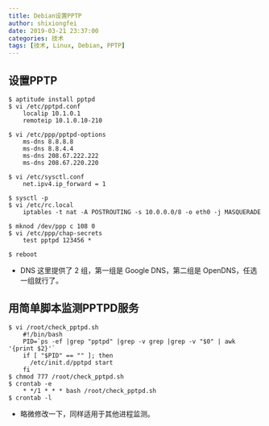 ```yaml
---
title: Debian设置PPTP
author: shixiongfei
date: 2019-03-21 23:37:00
categories: 技术
tags: [技术, Linux, Debian, PPTP]
---
```


## 设置PPTP

```shell
$ aptitude install pptpd
$ vi /etc/pptpd.conf
    localip 10.1.0.1
    remoteip 10.1.0.10-210

$ vi /etc/ppp/pptpd-options
    ms-dns 8.8.8.8
    ms-dns 8.8.4.4
    ms-dns 208.67.222.222
    ms-dns 208.67.220.220

$ vi /etc/sysctl.conf
    net.ipv4.ip_forward = 1

$ sysctl -p
$ vi /etc/rc.local
    iptables -t nat -A POSTROUTING -s 10.0.0.0/8 -o eth0 -j MASQUERADE

$ mknod /dev/ppp c 108 0
$ vi /etc/ppp/chap-secrets
    test pptpd 123456 *

$ reboot
```

- DNS 这里提供了 2 组，第一组是 Google DNS，第二组是 OpenDNS，任选一组就行了。

## 用简单脚本监测PPTPD服务

```shell
$ vi /root/check_pptpd.sh
    #!/bin/bash
    PID=`ps -ef |grep "pptpd" |grep -v grep |grep -v "$0" | awk '{print $2}'`
    if [ "$PID" == "" ]; then
      /etc/init.d/pptpd start
    fi
$ chmod 777 /root/check_pptpd.sh
$ crontab -e
    * */1 * * * bash /root/check_pptpd.sh
$ crontab -l
```

- 略微修改一下，同样适用于其他进程监测。
